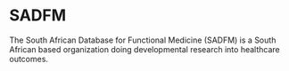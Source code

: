 # SADFM
The South African Database for Functional Medicine (SADFM) is a South African based organization doing developmental research into healthcare outcomes.
